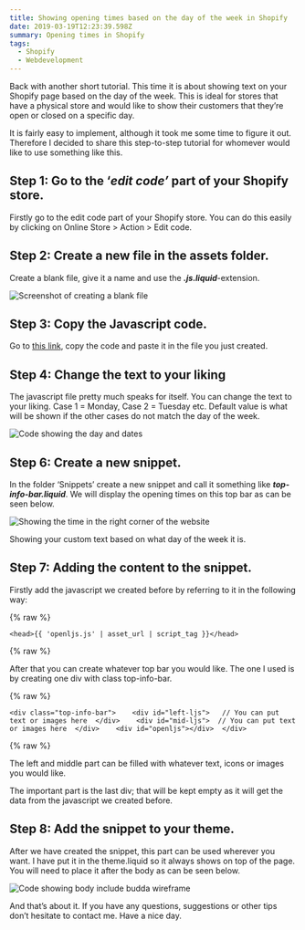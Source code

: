 ```yaml
---
title: Showing opening times based on the day of the week in Shopify
date: 2019-03-19T12:23:39.598Z
summary: Opening times in Shopify
tags:
  - Shopify
  - Webdevelopment
---
```


Back with another short tutorial. This time it is about showing text on your Shopify page based on the day of the week. This is ideal for stores that have a physical store and would like to show their customers that they’re open or closed on a specific day.

It is fairly easy to implement, although it took me some time to figure it out. Therefore I decided to share this step-to-step tutorial for whomever would like to use something like this.

## Step 1: Go to the ‘_edit code’_ part of your Shopify store.

Firstly go to the edit code part of your Shopify store. You can do this easily by clicking on Online Store > Action > Edit code.

## Step 2: Create a new file in the assets folder.

Create a blank file, give it a name and use the **_.js.liquid_**\-extension.

![Screenshot of creating a blank file](/Users/pherkan/portfolio/src/assets/img/openingtimes1.png)

## Step 3: Copy the Javascript code.

Go to [this link](https://gist.github.com/pherkan/c036fcfc88eba577515c528cdf57404c), copy the code and paste it in the file you just created.

## Step 4: Change the text to your liking

The javascript file pretty much speaks for itself. You can change the text to your liking. Case 1 = Monday, Case 2 = Tuesday etc. Default value is what will be shown if the other cases do not match the day of the week.

![Code showing the day and dates](/Users/pherkan/portfolio/src/assets/img/openingtimes2.png)

## **Step 6: Create a new snippet.**

In the folder ‘Snippets’ create a new snippet and call it something like **_top-info-bar.liquid_**. We will display the opening times on this top bar as can be seen below.

![Showing the time in the right corner of the website](/Users/pherkan/portfolio/src/assets/img/openingtimes3.png)

Showing your custom text based on what day of the week it is.

## Step 7: Adding the content to the snippet.

Firstly add the javascript we created before by referring to it in the following way:

{% raw %}
```
<head>{{ 'openljs.js' | asset_url | script_tag }}</head>
```
{% raw %}

After that you can create whatever top bar you would like. The one I used is by creating one div with class top-info-bar.

{% raw %}
```
<div class="top-info-bar">    <div id="left-ljs">   // You can put text or images here  </div>    <div id="mid-ljs">  // You can put text or images here  </div>    <div id="openljs"></div>  </div>
```
{% raw %}

The left and middle part can be filled with whatever text, icons or images you would like.

The important part is the last div; that will be kept empty as it will get the data from the javascript we created before.

## **Step 8: Add the snippet to your theme.**

After we have created the snippet, this part can be used wherever you want. I have put it in the theme.liquid so it always shows on top of the page. You will need to place it after the body as can be seen below.

![Code showing body include budda wireframe](/Users/pherkan/portfolio/src/assets/img/openingtimes4.png)

And that’s about it. If you have any questions, suggestions or other tips don’t hesitate to contact me. Have a nice day.